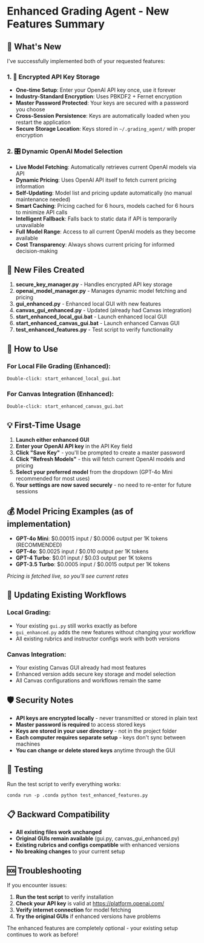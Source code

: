 # Enhanced Grading Agent - New Features Summary

## 🎉 What's New

I've successfully implemented both of your requested features:

### 1. 🔐 Encrypted API Key Storage
- **One-time Setup**: Enter your OpenAI API key once, use it forever
- **Industry-Standard Encryption**: Uses PBKDF2 + Fernet encryption
- **Master Password Protected**: Your keys are secured with a password you choose
- **Cross-Session Persistence**: Keys are automatically loaded when you restart the application
- **Secure Storage Location**: Keys stored in `~/.grading_agent/` with proper encryption

### 2. 🎛️ Dynamic OpenAI Model Selection
- **Live Model Fetching**: Automatically retrieves current OpenAI models via API
- **Dynamic Pricing**: Uses OpenAI API itself to fetch current pricing information
- **Self-Updating**: Model list and pricing update automatically (no manual maintenance needed)
- **Smart Caching**: Pricing cached for 6 hours, models cached for 6 hours to minimize API calls
- **Intelligent Fallback**: Falls back to static data if API is temporarily unavailable
- **Full Model Range**: Access to all current OpenAI models as they become available
- **Cost Transparency**: Always shows current pricing for informed decision-making

## 📁 New Files Created

1. **secure_key_manager.py** - Handles encrypted API key storage
2. **openai_model_manager.py** - Manages dynamic model fetching and pricing
3. **gui_enhanced.py** - Enhanced local GUI with new features
4. **canvas_gui_enhanced.py** - Updated (already had Canvas integration)
5. **start_enhanced_local_gui.bat** - Launch enhanced local GUI
6. **start_enhanced_canvas_gui.bat** - Launch enhanced Canvas GUI
7. **test_enhanced_features.py** - Test script to verify functionality

## 🚀 How to Use

### For Local File Grading (Enhanced):
```
Double-click: start_enhanced_local_gui.bat
```

### For Canvas Integration (Enhanced):
```
Double-click: start_enhanced_canvas_gui.bat
```

## 💡 First-Time Usage

1. **Launch either enhanced GUI**
2. **Enter your OpenAI API key** in the API Key field
3. **Click "Save Key"** - you'll be prompted to create a master password
4. **Click "Refresh Models"** - this will fetch current OpenAI models and pricing
5. **Select your preferred model** from the dropdown (GPT-4o Mini recommended for most uses)
6. **Your settings are now saved securely** - no need to re-enter for future sessions

## 💰 Model Pricing Examples (as of implementation)

- **GPT-4o Mini**: $0.00015 input / $0.0006 output per 1K tokens (RECOMMENDED)
- **GPT-4o**: $0.0025 input / $0.010 output per 1K tokens
- **GPT-4 Turbo**: $0.01 input / $0.03 output per 1K tokens  
- **GPT-3.5 Turbo**: $0.0005 input / $0.0015 output per 1K tokens

*Pricing is fetched live, so you'll see current rates*

## 🔄 Updating Existing Workflows

### Local Grading:
- Your existing `gui.py` still works exactly as before
- `gui_enhanced.py` adds the new features without changing your workflow
- All existing rubrics and instructor configs work with both versions

### Canvas Integration:
- Your existing Canvas GUI already had most features
- Enhanced version adds secure key storage and model selection
- All Canvas configurations and workflows remain the same

## 🛡️ Security Notes

- **API keys are encrypted locally** - never transmitted or stored in plain text
- **Master password is required** to access stored keys
- **Keys are stored in your user directory** - not in the project folder
- **Each computer requires separate setup** - keys don't sync between machines
- **You can change or delete stored keys** anytime through the GUI

## 🧪 Testing

Run the test script to verify everything works:
```
conda run -p .conda python test_enhanced_features.py
```

## 📋 Backward Compatibility

- **All existing files work unchanged**
- **Original GUIs remain available** (gui.py, canvas_gui_enhanced.py)
- **Existing rubrics and configs compatible** with enhanced versions
- **No breaking changes** to your current setup

## 🆘 Troubleshooting

If you encounter issues:

1. **Run the test script** to verify installation
2. **Check your API key** is valid at https://platform.openai.com/
3. **Verify internet connection** for model fetching
4. **Try the original GUIs** if enhanced versions have problems

The enhanced features are completely optional - your existing setup continues to work as before!
